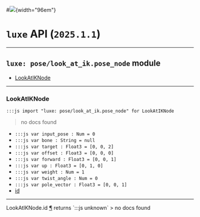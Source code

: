 #![](../../../../../../images/luxe-dark.svg){width="96em"}

# `luxe` API (`2025.1.1`)  


---

## `luxe: pose/look_at_ik.pose_node` module

- [LookAtIKNode](#lookatiknode)   

---

### LookAtIKNode
`:::js import "luxe: pose/look_at_ik.pose_node" for LookAtIKNode`
> no docs found

- `:::js var input_pose : Num = 0`
- `:::js var bone : String = null`
- `:::js var target : Float3 = [0, 0, 2]`
- `:::js var offset : Float3 = [0, 0, 0]`
- `:::js var forward : Float3 = [0, 0, 1]`
- `:::js var up : Float3 = [0, 1, 0]`
- `:::js var weight : Num = 1`
- `:::js var twist_angle : Num = 0`
- `:::js var pole_vector : Float3 = [0, 0, 1]`
- [id](#LookAtIKNode.id)

<hr/>
<endpoint module="luxe: pose/look_at_ik.pose_node" class="LookAtIKNode" signature="id"></endpoint>
<signature id="LookAtIKNode.id">LookAtIKNode.id
<a class="headerlink" href="#LookAtIKNode.id" title="Permanent link">¶</a></signature>
<span class='api_ret'>returns</span> `:::js unknown`
> no docs found   

